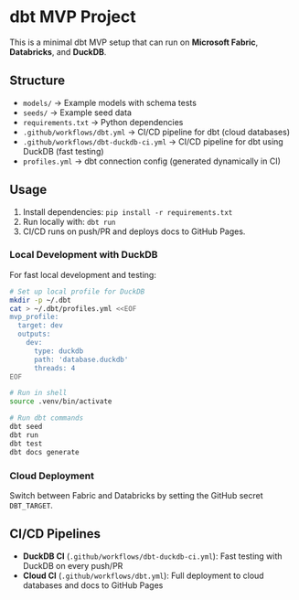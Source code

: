 # dbt MVP Project

This is a minimal dbt MVP setup that can run on **Microsoft Fabric**, **Databricks**, and **DuckDB**.

## Structure
- `models/` → Example models with schema tests
- `seeds/` → Example seed data
- `requirements.txt` → Python dependencies
- `.github/workflows/dbt.yml` → CI/CD pipeline for dbt (cloud databases)
- `.github/workflows/dbt-duckdb-ci.yml` → CI/CD pipeline for dbt using DuckDB (fast testing)
- `profiles.yml` → dbt connection config (generated dynamically in CI)

## Usage
1. Install dependencies: `pip install -r requirements.txt`
2. Run locally with: `dbt run`
3. CI/CD runs on push/PR and deploys docs to GitHub Pages.

### Local Development with DuckDB
For fast local development and testing:
```bash
# Set up local profile for DuckDB
mkdir -p ~/.dbt
cat > ~/.dbt/profiles.yml <<EOF
mvp_profile:
  target: dev
  outputs:
    dev:
      type: duckdb
      path: 'database.duckdb'
      threads: 4
EOF

# Run in shell
source .venv/bin/activate

# Run dbt commands
dbt seed
dbt run
dbt test
dbt docs generate
```

### Cloud Deployment
Switch between Fabric and Databricks by setting the GitHub secret `DBT_TARGET`.

## CI/CD Pipelines
- **DuckDB CI** (`.github/workflows/dbt-duckdb-ci.yml`): Fast testing with DuckDB on every push/PR
- **Cloud CI** (`.github/workflows/dbt.yml`): Full deployment to cloud databases and docs to GitHub Pages
